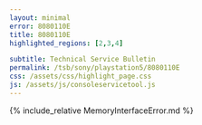 ```yaml
---
layout: minimal
error: 8080110E
title: 8080110E
highlighted_regions: [2,3,4]

subtitle: Technical Service Bulletin
permalink: /tsb/sony/playstation5/8080110E
css: /assets/css/highlight_page.css
js: /assets/js/consoleservicetool.js
---
```


{% include_relative MemoryInterfaceError.md %}

